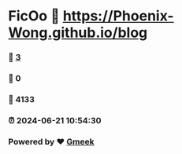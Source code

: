 # FicOo :link: https://Phoenix-Wong.github.io/blog 
### :page_facing_up: [3](https://Phoenix-Wong.github.io/blog/tag.html) 
### :speech_balloon: 0 
### :hibiscus: 4133 
### :alarm_clock: 2024-06-21 10:54:30 
### Powered by :heart: [Gmeek](https://github.com/Meekdai/Gmeek)
